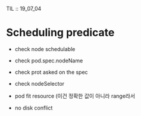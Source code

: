 TIL :: 19_07_04

# Scheduling predicate
- check node schedulable

- check pod.spec.nodeName
- check prot asked on the spec

- check nodeSelector

- pod fit resource (이건 정확한 값이 아니라 range라서

- no disk conflict 